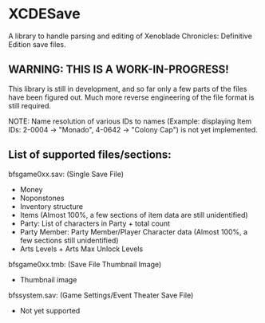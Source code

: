 # XCDESave
A library to handle parsing and editing of Xenoblade Chronicles: Definitive Edition save files.

## WARNING: THIS IS A WORK-IN-PROGRESS!
This library is still in development, and so far only a few parts of the files have been figured out. Much more reverse engineering of the file format is still required.

NOTE: Name resolution of various IDs to names (Example: displaying Item IDs: 2-0004 -> "Monado", 4-0642 -> "Colony Cap") is not yet implemented.

## List of supported files/sections:
bfsgame0xx.sav: (Single Save File)

* Money
* Noponstones
* Inventory structure
* Items (Almost 100%, a few sections of item data are still unidentified)
* Party: List of characters in Party + total count
* Party Member: Party Member/Player Character data (Almost 100%, a few sections still unidentified)
* Arts Levels + Arts Max Unlock Levels

bfsgame0xx.tmb: (Save File Thumbnail Image)

* Thumbnail image

bfssystem.sav: (Game Settings/Event Theater Save File)

* Not yet supported